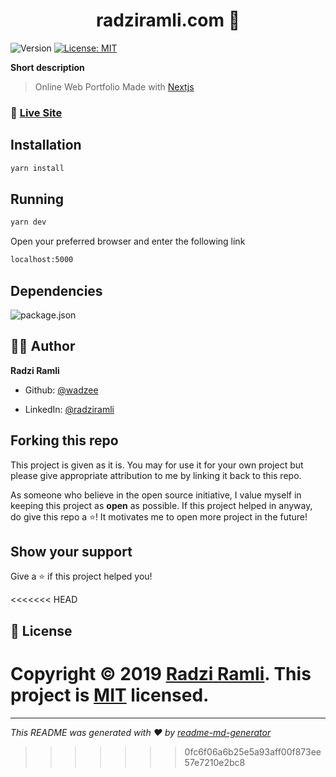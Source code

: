 
<h1 align="center">
	radziramli.com 📌
</h1>
<p>
	<img  alt="Version"  src="https://img.shields.io/badge/version-2.0-blue.svg?cacheSeconds=2592000"  />
	<a  href="#"  target="_blank">
	<img  alt="License: MIT"  src="https://img.shields.io/badge/License-MIT-yellow.svg"  />
	</a>
</p>

**Short description**
> Online Web Portfolio Made with [Nextjs](https://nextjs.org/)

### 🚀 [Live Site](https://radziramli.com/)


## Installation
```sh
yarn install
```

## Running

```sh
yarn dev
```
Open your preferred browser and enter the following link
```sh
localhost:5000
```
## Dependencies

![package.json](https://github.com/wadzee/web-portfolio/blob/master/packagejson.PNG)

## 👨‍💻 Author

**Radzi Ramli**

* Github: [@wadzee](https://github.com/wadzee)

* LinkedIn: [@radziramli](https://linkedin.com/in/radziramli)

## Forking this repo

This project is given as it is. You may for use it for your own project but please give appropriate attribution to me by linking it back to this repo. 

As someone who believe in the open source initiative, I value myself in keeping this project as <b>open</b> as possible. If this project helped in anyway, do give this repo a ⭐️! It motivates me to open more project in the future!

## Show your support

Give a ⭐️ if this project helped you!

<<<<<<< HEAD
## 📝 License

Copyright © 2019 [Radzi Ramli](https://github.com/wadzee).
This project is [MIT](https://github.com/wadzee/web-portfolio/blob/master/LICENSE) licensed.
=======
***
_This README was generated with ❤️ by [readme-md-generator](https://github.com/kefranabg/readme-md-generator)_
>>>>>>> 0fc6f06a6b25e5a93aff00f873ee57e7210e2bc8
